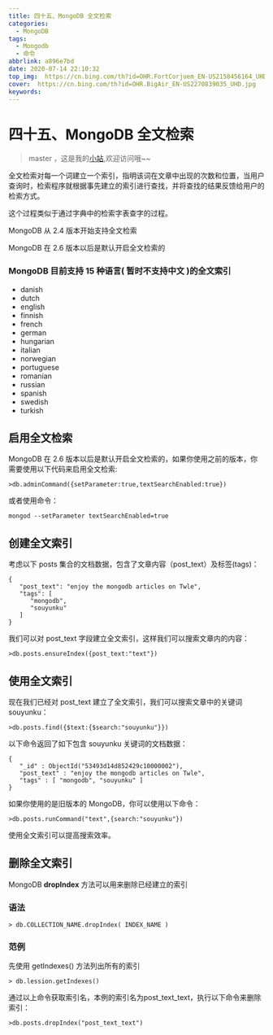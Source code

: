 ```yaml
---
title: 四十五、MongoDB 全文检索
categories:
  - MongoDB
tags:
  - Mongodb
  - 命令
abbrlink: a896e7bd
date: 2020-07-14 22:10:32
top_img:  https://cn.bing.com/th?id=OHR.FortCorjuem_EN-US2158456164_UHD.jpg
cover:  https://cn.bing.com/th?id=OHR.BigAir_EN-US2270839035_UHD.jpg
keywords:  
---
```

# 四十五、MongoDB 全文检索
> master ，这是我的[小站](https://www.tryrun.top),欢迎访问哦~~

 全文检索对每一个词建立一个索引，指明该词在文章中出现的次数和位置，当用户查询时，检索程序就根据事先建立的索引进行查找，并将查找的结果反馈给用户的检索方式。

这个过程类似于通过字典中的检索字表查字的过程。

MongoDB 从 2.4 版本开始支持全文检索

MongoDB 在 2.6 版本以后是默认开启全文检索的

### MongoDB 目前支持 15 种语言( 暂时不支持中文 )的全文索引

- danish
- dutch
- english
- finnish
- french
- german
- hungarian
- italian
- norwegian
- portuguese
- romanian
- russian
- spanish
- swedish
- turkish

## 启用全文检索

MongoDB 在 2.6 版本以后是默认开启全文检索的，如果你使用之前的版本，你需要使用以下代码来启用全文检索:

```
>db.adminCommand({setParameter:true,textSearchEnabled:true})
```

或者使用命令：

```
mongod --setParameter textSearchEnabled=true
```

## 创建全文索引

考虑以下 posts 集合的文档数据，包含了文章内容（post_text）及标签(tags)：

```
{
   "post_text": "enjoy the mongodb articles on Twle",
   "tags": [
      "mongodb",
      "souyunku"
   ]
}
```

我们可以对 post_text 字段建立全文索引，这样我们可以搜索文章内的内容：

```
>db.posts.ensureIndex({post_text:"text"})
```

## 使用全文索引

现在我们已经对 post_text 建立了全文索引，我们可以搜索文章中的关键词 souyunku：

```
>db.posts.find({$text:{$search:"souyunku"}})
```

以下命令返回了如下包含 souyunku 关键词的文档数据：

```
{ 
   "_id" : ObjectId("53493d14d852429c10000002"), 
   "post_text" : "enjoy the mongodb articles on Twle", 
   "tags" : [ "mongodb", "souyunku" ]
}
```

如果你使用的是旧版本的 MongoDB，你可以使用以下命令：

```
>db.posts.runCommand("text",{search:"souyunku"})
```

使用全文索引可以提高搜索效率。

## 删除全文索引

MongoDB **dropIndex** 方法可以用来删除已经建立的索引

### 语法

```
> db.COLLECTION_NAME.dropIndex( INDEX_NAME )
```

### 范例

先使用 getIndexes() 方法列出所有的索引

```
> db.lession.getIndexes()
```

通过以上命令获取索引名，本例的索引名为post_text_text，执行以下命令来删除索引：

```
>db.posts.dropIndex("post_text_text")
```